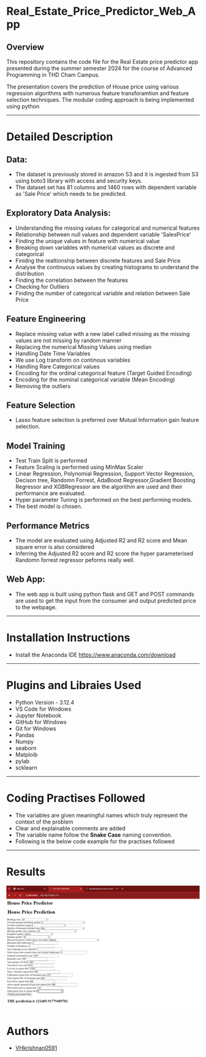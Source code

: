# Real_Estate_Price_Predictor_Web_App
## Overview
This repository contains the code file for the Real Estate price predictor app  presented during the summer semester 2024 for the course of Advanced Programming in THD Cham Campus.

The presentation covers the prediction of House price using various regression algorithms with numerous feature transforamtion and feature selection techniques. The modular coding approach is being implemented using python


---
# **Detailed Description**

## Data:

- The dataset is previously stored in amazon S3 and it is ingested from S3 using boto3 library with access and security keys.
- The dataset set has 81 columns and 1460 rows with dependent variable as 'Sale Price' which needs to be predicted.

## Exploratory Data Analysis:
 - Understanding the missing values for categorical and numerical features
 - Relationship between null values and dependent variable 'SalesPrice'
 - Finding the unique values in feature with numerical value
 - Breaking down variables with numerical values as discrete and categorical
 - Finidng the realtionship between discrete features and Sale Price
 - Analyse the continuous values by creating histograms to understand the distribution
 - Finding the correlation between the features
 - Checking for Outliers
 - Finding the number of categorical variable and relation between Sale Price

 ## Feature Engineering
 - Replace missing value with a new label called missing as the missing values are not missing by random manner
 - Replacing the numerical Missing Values using median
 - Handling Date Time Variables
 - We use Log transform on continous variables
 - Handling Rare Categorical values
 - Encoding for the ordinal categorical feature (Target Guided Encoding)
 - Encoding for the nominal categorical variable (Mean Encoding)
 - Removing the outliers

 ## Feature Selection
 - Lasso feature selection is preferred over Mutual Information gain feature selection.

 ## Model Training
 - Test Train Split is performed
 - Feature Scaling is performed using MInMax Scaler
 - Linear Regression, Polynomial Regression, Support Vector Regression, Decison tree, Randomn Forrest, AdaBoost Regressor,Gradient Boosting Regressor and XGBRegressor are the algorithm are used and their performance are evaluated.
 - Hyper parameter Tuning is performed on the best performing models.
 - The best model is chosen.

 ## Performance Metrics
 - The model are evaluated using Adjusted R2 and R2 score and Mean square error is also considered
 - Inferring the Adjusted R2 score and R2 score the hyper parameterised Randomn forrest regressor peforms really well.

 ## Web App:
 - The web app is built using python flask and GET and POST commands are used to get the input from the consumer and output predicted price to the webpage.

---
# Installation Instructions

- Install the Anaconda IDE <https://www.anaconda.com/download>

 ---

 # Plugins and Libraies Used
  - Python Version - 3.12.4
  - VS Code for Windows
  - Jupyter Notebook
  - GitHub for Windows
  - Git for Windows
  - Pandas
  - Numpy
  - seaborn
  - Matploib
  - pylab
  - scklearn
---
# Coding Practises Followed
- The variables are given meaningful names which truly represent the context of the problem
- Clear and explainable comments are added 
- The variable name follow the **Snake Case** naming convention.
- Following is the below code example for the practises followed
---
# Results
![alt text](image-2.png)
# Authors
 - [VHkrishnan0591](https://github.com/VHkrishnan0591)